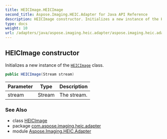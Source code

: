 ```yaml
---
title: HEICImage.HEICImage
second_title: Aspose.Imaging.HEIC.Adapter for Java API Reference
description: HEICImage constructor. Initializes a new instance of the HEICImage class
type: docs
weight: 10
url: /adapters/java/aspose.imaging.heic.adapter/aspose.imaging.heic.adapter/heicimage/heicimage/
---
```

## HEICImage constructor

Initializes a new instance of the [`HEICImage`](../) class.

```java
public HEICImage(Stream stream)
```

| Parameter | Type | Description |
| --- | --- | --- |
| stream | Stream | The stream. |

### See Also

* class [HEICImage](../)
* package [com.aspose.imaging.heic.adapter](../../../aspose.imaging.heic.adapter/)
* module [Aspose.Imaging.HEIC.Adapter](../../../)
